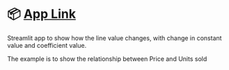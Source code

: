 
# 📦 [App Link](https://linear-relationship-check.streamlit.app/)

Streamlit app to show how the line value changes, with change in constant value and coefficient value. 

The example is to show the relationship between Price and Units sold
